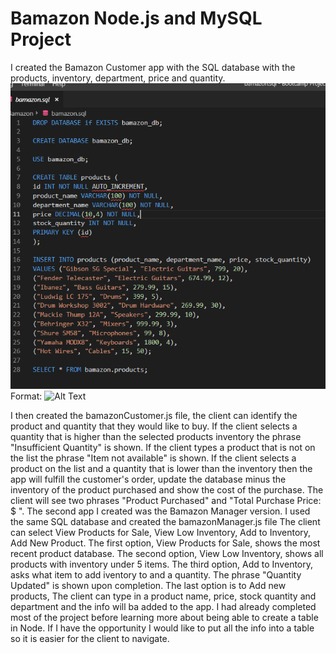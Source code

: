 # Bamazon Node.js and MySQL Project

I created the Bamazon Customer app with the SQL database with the products, inventory, department, price and quantity.
![mySQL file](https://github.com/brianchilds-22/Bamazon/blob/master/markdown/Screenshot%20(3).png)
Format: ![Alt Text](url)


I then created the bamazonCustomer.js file, the client can identify the product and quantity that they would like to buy.
If the client selects a quantity that is higher than the selected products inventory the phrase "Insufficient Quantity"
is shown. If the client types a product that is not on the list the phrase "Item not available" is shown.
If the client selects a product on the list and a quantity that is lower than the inventory then the app will fulfill the 
customer's order, update the database minus the inventory of the product purchased and show the cost of the purchase.
The client will see two phrases "Product Purchased" and "Total Purchase Price: $ ".
The second app I created was the Bamazon Manager version. I used the same SQL database and created the bamazonManager.js file
The client can select View Products for Sale, View Low Inventory, Add to Inventory, Add New Product.
The first option, View Products for Sale, shows the most recent product database. 
The second option, View Low Inventory, shows all products with inventory under 5 items.
The third option, Add to Inventory, asks what item to add iventory to and a quantity. The phrase "Quantity Updated" is
shown upon completion. The last option is to Add new products, The client can type in a product name,
price, stock quantity and department and the info will ba added to the app. 
I had already completed most of the project before learning more about being able to create a table in Node.
If I have the opportunity I would like to put all the info into a table so it is easier for the client to navigate.
